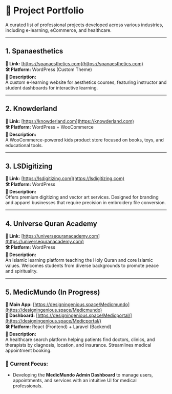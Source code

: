 # 🧠 Project Portfolio

A curated list of professional projects developed across various industries, including e-learning, eCommerce, and healthcare.

---

## 1. Spanaesthetics
**🔗 Link:** [https://spanaesthetics.com](https://spanaesthetics.com)  
**🛠 Platform:** WordPress (Custom Theme)  
**📄 Description:**  
A custom e-learning website for aesthetics courses, featuring instructor and student dashboards for interactive learning.

---

## 2. Knowderland
**🔗 Link:** [https://knowderland.com](https://knowderland.com)  
**🛠 Platform:** WordPress + WooCommerce  
**📄 Description:**  
A WooCommerce-powered kids product store focused on books, toys, and educational tools.

---

## 3. LSDigitizing
**🔗 Link:** [https://lsdigitizing.com](https://lsdigitizing.com)  
**🛠 Platform:** WordPress  
**📄 Description:**  
Offers premium digitizing and vector art services. Designed for branding and apparel businesses that require precision in embroidery file conversion.

---

## 4. Universe Quran Academy
**🔗 Link:** [https://universequranacademy.com](https://universequranacademy.com)  
**🛠 Platform:** WordPress  
**📄 Description:**  
An Islamic learning platform teaching the Holy Quran and core Islamic values. Welcomes students from diverse backgrounds to promote peace and spirituality.

---

## 5. MedicMundo (In Progress)
**🔗 Main App:** [https://designingenious.space/Medicmundo](https://designingenious.space/Medicmundo)  
**🔗 Dashboard:** [https://designingenious.space/Medicportal/](https://designingenious.space/Medicportal/)  
**🛠 Platform:** React (Frontend) + Laravel (Backend)  
**📄 Description:**  
A healthcare search platform helping patients find doctors, clinics, and therapists by diagnosis, location, and insurance. Streamlines medical appointment booking.

### 🚧 Current Focus:
- Developing the **MedicMundo Admin Dashboard** to manage users, appointments, and services with an intuitive UI for medical professionals.
